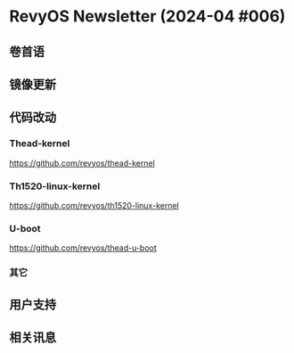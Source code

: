# RevyOS Newsletter (2024-04 #006)

## 卷首语



## 镜像更新



## 代码改动



### Thead-kernel

https://github.com/revyos/thead-kernel

### Th1520-linux-kernel

https://github.com/revyos/th1520-linux-kernel

### U-boot

https://github.com/revyos/thead-u-boot

### 其它



## 用户支持



## 相关讯息